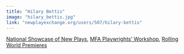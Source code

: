 ```yaml
---
title: "Hilary Bettis"
image: "hilary_bettis.jpg"
link: "newplayexchange.org/users/507/hilary-bettis"
---
```


[National Showcase of New Plays](/programs/national-showcase-of-new-plays), [MFA Playwrights’ Workshop](/programs/mfa-playwrights-workshop), [Rolling World Premieres](/programs/rolling-world-premieres)